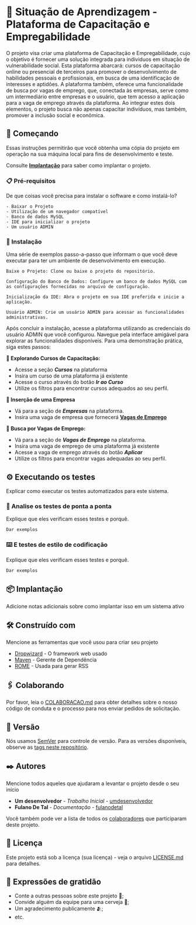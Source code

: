 # 📁 Situação de Aprendizagem - Plataforma de Capacitação e Empregabilidade

O projeto visa criar uma plataforma de Capacitação e Empregabilidade, cujo o objetivo é fornecer uma solução integrada para individuos em situação de vulnerabilidade social. 
Esta plataforma abarcará: cursos de capacitação online ou presencial de terceiros para promover o desenvolvimento de habilidades pessoais e profissionais, em busca de uma identificação de interesses e aptidões.
A plataforma também, oferece uma funcionalidade de busca por vagas de emprego, que, conectada às empresas, serve como um intermediário entre empresas e o usuário, que tem acesso a aplicação para a vaga de emprego através da plataforma.
Ao integrar estes dois elementos, o projeto busca não apenas capacitar indivíduos, mas também, promover a inclusão social e econômica.

## 🚀 Começando

Essas instruções permitirão que você obtenha uma cópia do projeto em operação na sua máquina local para fins de desenvolvimento e teste.

Consulte **[Implantação](#-implanta%C3%A7%C3%A3o)** para saber como implantar o projeto.

### 📋 Pré-requisitos

De que coisas você precisa para instalar o software e como instalá-lo?

```
- Baixar o Projeto
- Utilização de um navegador compatível
- Banco de dados MySQL
- IDE para inicializar o projeto
- Um usuário ADMIN
```

### 🔧 Instalação

Uma série de exemplos passo-a-passo que informam o que você deve executar para ter um ambiente de desenvolvimento em execução.


```
Baixe o Projeto: Clone ou baixe o projeto do repositório.

Configuração do Banco de Dados: Configure um banco de dados MySQL com as configurações fornecidas no arquivo de configuração.

Inicialização da IDE: Abra o projeto em sua IDE preferida e inicie a aplicação.

Usuário ADMIN: Crie um usuário ADMIN para acessar as funcionalidades administrativas.

```


Após concluir a instalação, acesse a plataforma utilizando as credenciais do usuário ADMIN que você configurou. 
Navegue pela interface amigável para explorar as funcionalidades disponíveis. Para uma demonstração prática, siga estes passos:

**📖 Explorando Cursos de Capacitação:**
  - Acesse a seção ***Cursos*** na plataforma
  - Insira um curso de uma plataforma já existente
  - Acesse o curso através do botão ***Ir ao Curso***
  - Utilize os filtros para encontrar cursos adequados ao seu perfil.

**🌆 Inserção de uma Empresa**
  - Vá para a seção de ***Empresas*** na plataforma.
  - Insira uma vaga de empresa que fornecerá **[Vagas de Emprego](#-implanta%C3%A7%C3%A3o)**
 
    
**💼 Busca por Vagas de Emprego:**
  - Vá para a seção de ***Vagas de Emprego*** na plataforma.
  - Insira uma vaga de emprego de uma plataforma já existente
  - Acesse a vaga de emprego através do botão ***Aplicar***
  - Utilize os filtros para encontrar vagas adequadas ao seu perfil.
    

## ⚙️ Executando os testes

Explicar como executar os testes automatizados para este sistema.

### 🔩 Analise os testes de ponta a ponta

Explique que eles verificam esses testes e porquê.

```
Dar exemplos
```

### ⌨️ E testes de estilo de codificação

Explique que eles verificam esses testes e porquê.

```
Dar exemplos
```

## 📦 Implantação

Adicione notas adicionais sobre como implantar isso em um sistema ativo

## 🛠️ Construído com

Mencione as ferramentas que você usou para criar seu projeto

* [Dropwizard](http://www.dropwizard.io/1.0.2/docs/) - O framework web usado
* [Maven](https://maven.apache.org/) - Gerente de Dependência
* [ROME](https://rometools.github.io/rome/) - Usada para gerar RSS

## 🖇️ Colaborando

Por favor, leia o [COLABORACAO.md](https://gist.github.com/usuario/linkParaInfoSobreContribuicoes) para obter detalhes sobre o nosso código de conduta e o processo para nos enviar pedidos de solicitação.

## 📌 Versão

Nós usamos [SemVer](http://semver.org/) para controle de versão. Para as versões disponíveis, observe as [tags neste repositório](https://github.com/suas/tags/do/projeto). 

## ✒️ Autores

Mencione todos aqueles que ajudaram a levantar o projeto desde o seu início

* **Um desenvolvedor** - *Trabalho Inicial* - [umdesenvolvedor](https://github.com/linkParaPerfil)
* **Fulano De Tal** - *Documentação* - [fulanodetal](https://github.com/linkParaPerfil)

Você também pode ver a lista de todos os [colaboradores](https://github.com/usuario/projeto/colaboradores) que participaram deste projeto.

## 📄 Licença

Este projeto está sob a licença (sua licença) - veja o arquivo [LICENSE.md](https://github.com/usuario/projeto/licenca) para detalhes.

## 🎁 Expressões de gratidão

* Conte a outras pessoas sobre este projeto 📢;
* Convide alguém da equipe para uma cerveja 🍺;
* Um agradecimento publicamente 🫂;
* etc.

